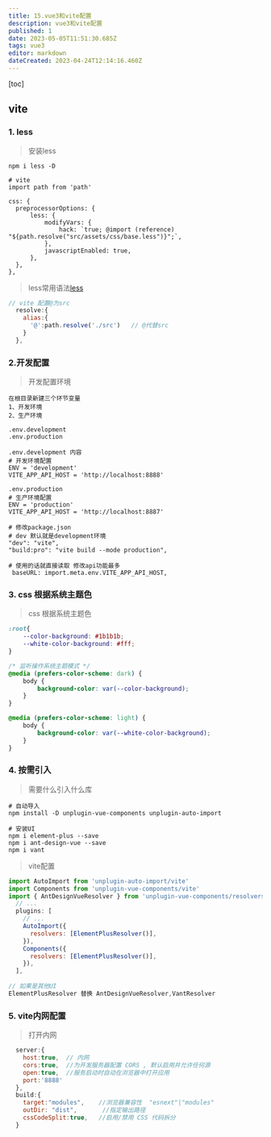 ```yaml
---
title: 15.vue3和vite配置
description: vue3和vite配置
published: 1
date: 2023-05-05T11:51:30.685Z
tags: vue3
editor: markdown
dateCreated: 2023-04-24T12:14:16.460Z
---
```


[toc]





## vite



### 1. less

> 安装less

```shell
npm i less -D 

# vite
import path from 'path'

css: {
  preprocessorOptions: {
      less: {
          modifyVars: {
              hack: `true; @import (reference) "${path.resolve("src/assets/css/base.less")}";`,
          },
          javascriptEnabled: true,
      },
  },
},
```

> less常用语法[less](https://blog.csdn.net/weixin_46032850/article/details/107271709)

```js
// vite 配置@为src
  resolve:{
    alias:{
      '@':path.resolve('./src')   // @代替src
    }
  },
```



### 2.开发配置

> 开发配置环境

```shell
在根目录新建三个环节变量
1、开发环境
2、生产环境

.env.development
.env.production

.env.development 内容
# 开发环境配置
ENV = 'development'
VITE_APP_API_HOST = 'http://localhost:8888'

.env.production
# 生产环境配置
ENV = 'production'
VITE_APP_API_HOST = 'http://localhost:8887'

# 修改package.json
# dev 默认就是development环境
"dev": "vite", 
"build:pro": "vite build --mode production",

# 使用的话就直接读取 修改api功能最多
 baseURL: import.meta.env.VITE_APP_API_HOST,
```



### 3. css 根据系统主题色

> css 根据系统主题色

```css
:root{
    --color-background: #1b1b1b;
    --white-color-background: #fff;
}

/* 监听操作系统主题模式 */
@media (prefers-color-scheme: dark) {
    body {
        background-color: var(--color-background);
    }
}

@media (prefers-color-scheme: light) {
    body {
        background-color: var(--white-color-background);
    }
}
```



### 4. 按需引入

> 需要什么引入什么库

```shell
# 自动导入
npm install -D unplugin-vue-components unplugin-auto-import

# 安装UI
npm i element-plus --save
npm i ant-design-vue --save
npm i vant
```

> vite配置

```js
import AutoImport from 'unplugin-auto-import/vite'
import Components from 'unplugin-vue-components/vite'
import { AntDesignVueResolver } from 'unplugin-vue-components/resolvers'
  // ...
  plugins: [
    // ...
    AutoImport({
      resolvers: [ElementPlusResolver()],
    }),
    Components({
      resolvers: [ElementPlusResolver()],
    }),
  ],
      
// 如果是其他UI
ElementPlusResolver 替换 AntDesignVueResolver,VantResolver
```



### 5. vite内网配置

> 打开内网

```js
  server:{
    host:true,  // 内网
    cors:true,  //为开发服务器配置 CORS , 默认启用并允许任何源
    open:true,  //服务启动时自动在浏览器中打开应用
    port:'8888'
  },
  build:{
    target:"modules",    //浏览器兼容性  "esnext"|"modules"
    outDir: "dist",       //指定输出路径
    cssCodeSplit:true,   //启用/禁用 CSS 代码拆分
  }
```







